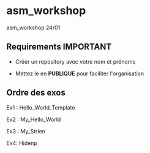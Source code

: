 # asm_workshop
asm_workshop 24/01

## Requirements **IMPORTANT**
- Créer un repository avec votre nom et prénoms

- Mettez le en **PUBLIQUE** pour faciliter l'organisation

## Ordre des exos

Ex1 : Hello_World_Template

Ex2 : My_Hello_World

Ex3 : My_Strlen

Ex4: Hidenp
